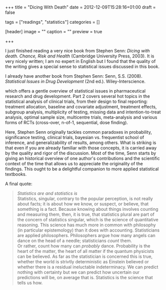 +++
title = "Dicing With Death"
date = 2012-12-09T15:28:16+01:00
draft = false

tags = ["readings", "statistics"]
categories = []

[header]
image = ""
caption = ""
preview = true

+++

I just finished reading a very nice book from Stephen Senn: *Dicing with death. Chance, Risk and Health* (Cambridge University Press, 2003). It is very nicely written; I am no expert in English but I found that the quality of the writing gives a special sense to statistical issues discussed in this book.

I already have another book from Stephen Senn: 
Senn, S.S. (2008). *Statistical Issues in Drug Development* (2nd ed.). Wiley-Interscience.

which offers a gentle overview of statistical issues in pharmaceutical research and drug development. Part 2 covers several hot topics in the statistical analysis of clinical trials, from their design to final reporting: treatment allocation, baseline and covariate adjustment, treatment effects, subgroup analysis, multiplicity of testing, missing data and intention-to-treat analysis, optimal sample size, multicentre trials, meta-analysis and various forms of RCTs (cross-over, n-of-1, sequential, dose finding).

Here, Stephen Senn originally tackles common paradoxes in probability, significance testing, clinical trials, bayesian vs. frequentist school of inference, and generalizability of results, among others. What is striking is that even if you are already familiar with those concepts, it is carried away by the quality and rigor of the discussion. Most of the time, Senn starts by giving an historical overview of one author's contributions and the scientific context of the time that allows us to appreciate the originality of the findings. This ought to be a delightful companion to more applied statistical textbooks.

A final quote:

> <cite>Statistics are and statistics is</cite>  
> Statistics, singular, contrary to the popular perception, is not really
> about facts; it is about how we know, or suspect, or believe, that something
> is a fact. Because knowing about things involves counting and measuring
> them, then, it is true, that statistics plural are part of the concern of
> statistics singular, which is the science of quantitative reasoning. This
> science has much more in common with philosophy (in particular epistemology)
> than it does with accounting. Statisticians are applied philosophers. 
> Philosophers argue how many angels can dance on the head of a needle;
> statisticians *count* them.  
> Or rather, count how many can *probably* dance. Probability is the heart of
> the matter, the heart of all matter if the quantum physicists can be
> believed. As far as the statistician is concerned this is true, whether the
> world is strivtly deterministic as Einstein believed or whether there is a
> residual ineluctable indeterminacy. We can predict nothing with certainty
> but we can predict how uncertain our predictions will be, on average that
> is. Statistics is the science that tells us how.
